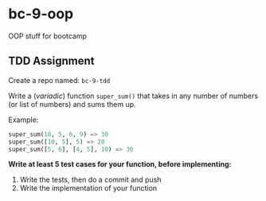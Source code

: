 # bc-9-oop
OOP stuff for bootcamp

## TDD Assignment

Create a repo named: `bc-9-tdd`

Write a (_variadic_) function `super_sum()` that takes
in any number of numbers (or list of numbers) and sums them up.

Example:
```python
super_sum(10, 5, 6, 9) => 30
super_sum([10, 5], 5) => 20
super_sum([5, 6], [4, 5], 10) => 30
```

**Write at least 5 test cases for your function, before implementing:**

1. Write the tests, then do a commit and push
2. Write the implementation of your function